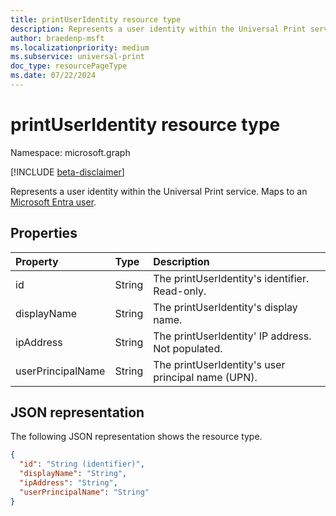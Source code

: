 ```yaml
---
title: printUserIdentity resource type
description: Represents a user identity within the Universal Print service. Maps to a Microsoft Entra user.
author: braedenp-msft
ms.localizationpriority: medium
ms.subservice: universal-print
doc_type: resourcePageType
ms.date: 07/22/2024
---
```


# printUserIdentity resource type

Namespace: microsoft.graph

[!INCLUDE [beta-disclaimer](../../includes/beta-disclaimer.md)]

Represents a user identity within the Universal Print service. Maps to an [Microsoft Entra user](user.md).

## Properties
| Property     | Type        | Description |
|:-------------|:------------|:------------|
|id|String|The printUserIdentity's identifier. Read-only.|
|displayName|String|The printUserIdentity's display name.|
|ipAddress|String|The printUserIdentity' IP address. Not populated.|
|userPrincipalName|String|The printUserIdentity's user principal name (UPN).|

## JSON representation

The following JSON representation shows the resource type.

<!-- {
  "blockType": "resource",
  "optionalProperties": [

  ],
  "@odata.type": "microsoft.graph.printUserIdentity",
  "keyProperty": "id",
  "baseType":"microsoft.graph.entity"
}-->

```json
{
  "id": "String (identifier)",
  "displayName": "String",
  "ipAddress": "String",
  "userPrincipalName": "String"
}

```

<!-- uuid: 8fcb5dbc-d5aa-4681-8e31-b001d5168d79
2015-10-25 14:57:30 UTC -->
<!-- {
  "type": "#page.annotation",
  "description": "printUserIdentity resource",
  "keywords": "",
  "section": "documentation",
  "tocPath": ""
}-->
